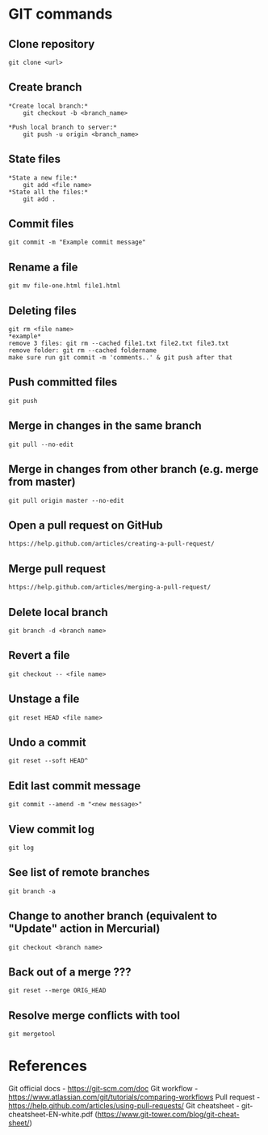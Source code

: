 # GIT commands

## Clone repository
    git clone <url>

## Create branch
    *Create local branch:*
        git checkout -b <branch_name>

    *Push local branch to server:*
        git push -u origin <branch_name>
## State files
    *State a new file:*
        git add <file name>
    *State all the files:*
        git add .

## Commit files
    git commit -m "Example commit message"

## Rename a file
    git mv file-one.html file1.html

## Deleting files
    git rm <file name>
    *example*
    remove 3 files: git rm --cached file1.txt file2.txt file3.txt
    remove folder: git rm --cached foldername
    make sure run git commit -m 'comments..' & git push after that
## Push committed files
    git push

## Merge in changes in the same branch
    git pull --no-edit

## Merge in changes from other branch (e.g. merge from master)
    git pull origin master --no-edit

## Open a pull request on GitHub
    https://help.github.com/articles/creating-a-pull-request/

## Merge pull request
    https://help.github.com/articles/merging-a-pull-request/

## Delete local branch
    git branch -d <branch name>
## Revert a file
    git checkout -- <file name>
## Unstage a file
    git reset HEAD <file name>
## Undo a commit
    git reset --soft HEAD^
## Edit last commit message
    git commit --amend -m "<new message>"
## View commit log
    git log
## See list of remote branches
    git branch -a
## Change to another branch (equivalent to "Update" action in Mercurial)
    git checkout <branch name>
## Back out of a merge ???
    git reset --merge ORIG_HEAD
## Resolve merge conflicts with tool
    git mergetool

# References
Git official docs - https://git-scm.com/doc
Git workflow - https://www.atlassian.com/git/tutorials/comparing-workflows
Pull request - https://help.github.com/articles/using-pull-requests/
Git cheatsheet - git-cheatsheet-EN-white.pdf (https://www.git-tower.com/blog/git-cheat-sheet/)
